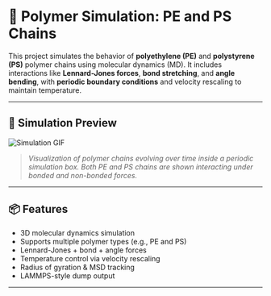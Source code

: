 # 🧬 Polymer Simulation: PE and PS Chains

This project simulates the behavior of **polyethylene (PE)** and **polystyrene (PS)** polymer chains using molecular dynamics (MD). It includes interactions like **Lennard-Jones forces**, **bond stretching**, and **angle bending**, with **periodic boundary conditions** and velocity rescaling to maintain temperature.

---

## 🎥 Simulation Preview

![Simulation GIF](media/polymer_sim.gif)

> *Visualization of polymer chains evolving over time inside a periodic simulation box. Both PE and PS chains are shown interacting under bonded and non-bonded forces.*

---

## 📦 Features

- 3D molecular dynamics simulation
- Supports multiple polymer types (e.g., PE and PS)
- Lennard-Jones + bond + angle forces
- Temperature control via velocity rescaling
- Radius of gyration & MSD tracking
- LAMMPS-style dump output

---
